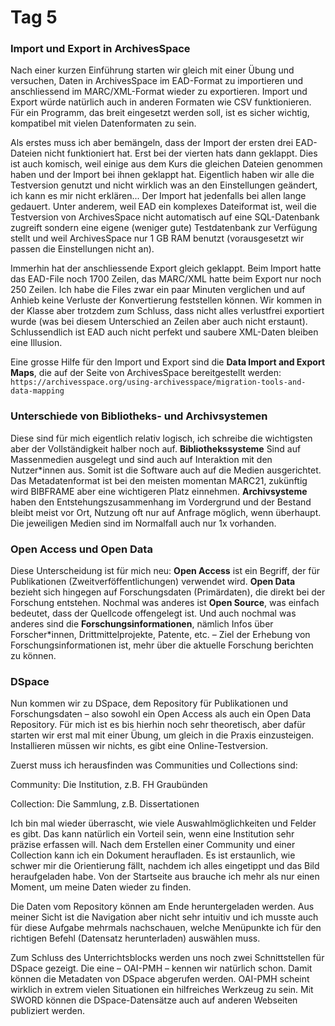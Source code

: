 # Tag 5

### Import und Export in ArchivesSpace
Nach einer kurzen Einführung starten wir gleich mit einer Übung und versuchen, Daten in ArchivesSpace im EAD-Format zu importieren und anschliessend im MARC/XML-Format wieder zu exportieren. Import und Export würde natürlich auch in anderen Formaten wie CSV funktionieren. Für ein Programm, das breit eingesetzt werden soll, ist es sicher wichtig, kompatibel mit vielen Datenformaten zu sein.

Als erstes muss ich aber bemängeln, dass der Import der ersten drei EAD-Dateien nicht funktioniert hat. Erst bei der vierten hats dann geklappt. Dies ist auch komisch, weil einige aus dem Kurs die gleichen Dateien genommen haben und der Import bei ihnen geklappt hat. Eigentlich haben wir alle die Testversion genutzt und nicht wirklich was an den Einstellungen geändert, ich kann es mir nicht erklären... Der Import hat jedenfalls bei allen lange gedauert. Unter anderem, weil EAD ein komplexes Dateiformat ist, weil die Testversion von ArchivesSpace nicht automatisch auf eine SQL-Datenbank zugreift sondern eine eigene (weniger gute) Testdatenbank zur Verfügung stellt und weil ArchivesSpace nur 1 GB RAM benutzt (vorausgesetzt wir passen die Einstellungen nicht an).

Immerhin hat der anschliessende Export gleich geklappt. Beim Import hatte das EAD-File noch 1700 Zeilen, das MARC/XML hatte beim Export nur noch 250 Zeilen. Ich habe die Files zwar ein paar Minuten verglichen und auf Anhieb keine Verluste der Konvertierung feststellen können. Wir kommen in der Klasse aber trotzdem zum Schluss, dass nicht alles verlustfrei exportiert wurde (was bei diesem Unterschied an Zeilen aber auch nicht erstaunt). Schlussendlich ist EAD auch nicht perfekt und saubere XML-Daten bleiben eine Illusion.

Eine grosse Hilfe für den Import und Export sind die **Data Import and Export Maps**, die auf der Seite von ArchivesSpace bereitgestellt werden:
``` https://archivesspace.org/using-archivesspace/migration-tools-and-data-mapping ```

### Unterschiede von Bibliotheks- und Archivsystemen
Diese sind für mich eigentlich relativ logisch, ich schreibe die wichtigsten aber der Vollständigkeit halber noch auf.
**Bibliothekssysteme** Sind auf Massenmedien ausgelegt und sind auch auf Interaktion mit den Nutzer\*innen aus. Somit ist die Software auch auf die Medien ausgerichtet. Das Metadatenformat ist bei den meisten momentan MARC21, zukünftig wird BIBFRAME aber eine wichtigeren Platz einnehmen.
**Archivsysteme** haben den Entstehungszusammenhang im Vordergrund und der Bestand bleibt meist vor Ort, Nutzung oft nur auf Anfrage möglich, wenn überhaupt. Die jeweiligen Medien sind im Normalfall auch nur 1x vorhanden.

### Open Access und Open Data
Diese Unterscheidung ist für mich neu: **Open Access** ist ein Begriff, der für Publikationen (Zweitverföffentlichungen) verwendet wird. **Open Data** bezieht sich hingegen auf Forschungsdaten (Primärdaten), die direkt bei der Forschung entstehen. Nochmal was anderes ist **Open Source**, was einfach bedeutet, dass der Quellcode offengelegt ist. Und auch nochmal was anderes sind die **Forschungsinformationen**, nämlich Infos über Forscher\*innen, Drittmittelprojekte, Patente, etc. – Ziel der Erhebung von Forschungsinformationen ist, mehr über die aktuelle Forschung berichten zu können.

### DSpace
Nun kommen wir zu DSpace, dem Repository für Publikationen und Forschungsdaten – also sowohl ein Open Access als auch ein Open Data Repository. Für mich ist es bis hierhin noch sehr theoretisch, aber dafür starten wir erst mal mit einer Übung, um gleich in die Praxis einzusteigen. Installieren müssen wir nichts, es gibt eine Online-Testversion.

Zuerst muss ich herausfinden was Communities und Collections sind:<p>
Community: Die Institution, z.B. FH Graubünden<p>
Collection: Die Sammlung, z.B. Dissertationen

Ich bin mal wieder überrascht, wie viele Auswahlmöglichkeiten und Felder es gibt. Das kann natürlich ein Vorteil sein, wenn eine Institution sehr präzise erfassen will. Nach dem Erstellen einer Community und einer Collection kann ich ein Dokument heraufladen. Es ist erstaunlich, wie schwer mir die Orientierung fällt, nachdem ich alles eingetippt und das Bild heraufgeladen habe. Von der Startseite aus brauche ich mehr als nur einen Moment, um meine Daten wieder zu finden.

Die Daten vom Repository können am Ende heruntergeladen werden. Aus meiner Sicht ist die Navigation aber nicht sehr intuitiv und ich musste auch für diese Aufgabe mehrmals nachschauen, welche Menüpunkte ich für den richtigen Befehl (Datensatz herunterladen) auswählen muss.

Zum Schluss des Unterrichtsblocks werden uns noch zwei Schnittstellen für DSpace gezeigt. Die eine – OAI-PMH – kennen wir natürlich schon. Damit können die Metadaten von DSpace abgerufen werden. OAI-PMH scheint wirklich in extrem vielen Situationen ein hilfreiches Werkzeug zu sein. Mit SWORD können die DSpace-Datensätze auch auf anderen Webseiten publiziert werden.